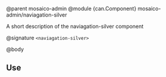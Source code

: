 @parent mosaico-admin
@module {can.Component} mosaico-admin/naviagation-silver <naviagation-silver>

A short description of the naviagation-silver component

@signature `<naviagation-silver>`

@body

## Use

